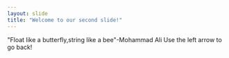 ```yaml
---
layout: slide
title: "Welcome to our second slide!"
---
```

"Float like a butterfly,string like a bee"-Mohammad Ali
Use the left arrow to go back!
